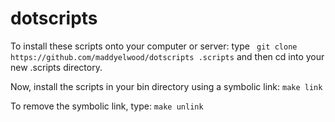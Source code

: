 # dotscripts
To install these scripts onto your computer or server: type
``` git clone https://github.com/maddyelwood/dotscripts .scripts```
and then cd into your new .scripts directory.

Now, install the scripts in your bin directory using a symbolic link:
``` make link ```

To remove the symbolic link, type:
``` make unlink ``` 
